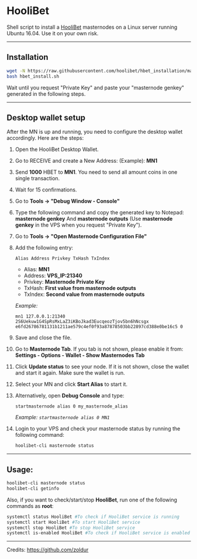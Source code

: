 # HooliBet
Shell script to install a [HooliBet](https://HooliBet.com/) masternodes on a Linux server running Ubuntu 16.04. Use it on your own risk.
***

## Installation
```sh
wget -N https://raw.githubusercontent.com/hoolibet/hbet_installation/master/hbet_install.sh
bash hbet_install.sh
```
Wait until you request "Private Key" and paste your "masternode genkey" generated in the following steps.
***

## Desktop wallet setup  

After the MN is up and running, you need to configure the desktop wallet accordingly. Here are the steps:  
1. Open the HooliBet Desktop Wallet.
2. Go to RECEIVE and create a New Address: (Example): **MN1**
3. Send **1000** HBET to **MN1**. You need to send all amount coins in one single transaction.
4. Wait for 15 confirmations.  
5. Go to **Tools -> "Debug Window - Console"**  
6. Type the following command and copy the generated key to Notepad: **masternode genkey**  And **masternode outputs**
(Use **masternode genkey** in the VPS when you request "Private Key").
7. Go to  **Tools -> "Open Masternode Configuration File"**
8. Add the following entry:
    
    ```
    Alias Address Privkey TxHash TxIndex
    ```
    
    * Alias: **MN1**
    * Address: **VPS_IP:21340**
    * Privkey: **Masternode Private Key**
    * TxHash: **First value from masternode outputs**
    * TxIndex:  **Second value from masternode outputs**

    *Example:*
    
    ```
    mn1 127.0.0.1:21340 2S6Uekuw1G4SpRsMxLaZ3iKBoJkad3EucqeozTjov5bn6hNcsgx e6fd26786781131b1211ae579c4ef0f93a87878503bb22897cd388e0be16c5 0
    ```
    
9. Save and close the file.
10. Go to **Masternode Tab**. If you tab is not shown, please enable it from: **Settings - Options - Wallet - Show Masternodes Tab**
11. Click **Update status** to see your node. If it is not shown, close the wallet and start it again. Make sure the wallet is run.
12. Select your MN and click **Start Alias** to start it.
13. Alternatively, open **Debug Console** and type:
    
    ```
    startmasternode alias 0 my_masternode_alias
    ```
    
    *Example: `startmasternode alias 0 MN1`*

14. Login to your VPS and check your masternode status by running the following command:

    ```sh
    hoolibet-cli masternode status
    ```

***

## Usage:
```sh
hoolibet-cli masternode status  
hoolibet-cli getinfo
```
Also, if you want to check/start/stop **HooliBet**, run one of the following commands as **root**:

```sh
systemctl status HooliBet #To check if HooliBet service is running  
systemctl start HooliBet #To start HooliBet service  
systemctl stop HooliBet #To stop HooliBet service  
systemctl is-enabled HooliBet #To check if HooliBet service is enabled on boot  
```

***

Credits:
https://github.com/zoldur
